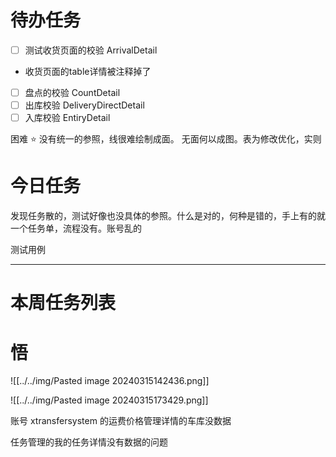 # 待办任务
- [ ] 测试收货页面的校验 ArrivalDetail
* 收货页面的table详情被注释掉了

- [ ] 盘点的校验 CountDetail
- [ ] 出库校验 DeliveryDirectDetail
- [ ] 入库校验 EntiryDetail

困难
⭐
没有统一的参照，线很难绘制成面。 无面何以成图。表为修改优化，实则

# 今日任务
发现任务散的，测试好像也没具体的参照。什么是对的，何种是错的，手上有的就一个任务单，流程没有。账号乱的

测试用例




------
# 本周任务列表



# 悟
![[../../img/Pasted image 20240315142436.png]]

![[../../img/Pasted image 20240315173429.png]]

账号 
xtransfersystem
的运费价格管理详情的车库没数据

任务管理的我的任务详情没有数据的问题